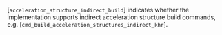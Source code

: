 [`acceleration_structure_indirect_build`] indicates whether the
implementation supports indirect acceleration structure build commands,
e.g. [`cmd_build_acceleration_structures_indirect_khr`].